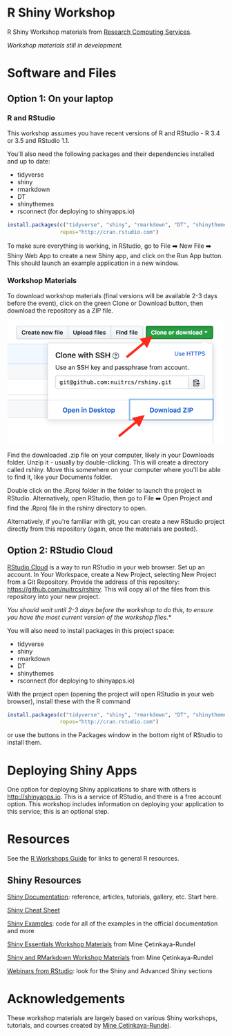 # R Shiny Workshop

R Shiny Workshop materials from [Research Computing Services](http://www.it.northwestern.edu/research/).  

*Workshop materials still in development.*

# Software and Files

## Option 1: On your laptop 

### R and RStudio

This workshop assumes you have recent versions of R and RStudio - R 3.4 or 3.5 and RStudio 1.1.

You'll also need the following packages and their dependencies installed and up to date:

* tidyverse
* shiny
* rmarkdown
* DT
* shinythemes
* rsconnect (for deploying to shinyapps.io)

```r
install.packages(c("tidyverse", "shiny", "rmarkdown", "DT", "shinythemes", "rsconnect"), 
                 repos="http://cran.rstudio.com")
```

To make sure everything is working, in RStudio, go to File :arrow_right: New File :arrow_right: Shiny Web App to create a new Shiny app, and click on the Run App button. This should launch an example application in a new window.

### Workshop Materials

To download workshop materials (final versions will be available 2-3 days before the event), click on the green Clone or Download button, then download the repository as a ZIP file.  

![github download](images/githubdownload.png)

Find the downloaded .zip file on your computer, likely in your Downloads folder.  Unzip it - usually by double-clicking.  This will create a directory called rshiny.  Move this somewhere on your computer where you'll be able to find it, like your Documents folder.  

Double click on the .Rproj folder in the folder to launch the project in RStudio.  Alternatively, open RStudio, then go to File :arrow_right: Open Project and find the .Rproj file in the rshiny directory to open.

Alternatively, if you're familiar with git, you can create a new RStudio project directly from this repository (again, once the materials are posted).


## Option 2: RStudio Cloud

[RStudio Cloud](https://rstudio.cloud) is a way to run RStudio in your web browser.  Set up an account.  In Your Workspace, create a New Project, selecting New Project from a Git Repository.  Provide the address of this repository: https://github.com/nuitrcs/rshiny.  This will copy all of the files from this repository into your new project.  

*You should wait until 2-3 days before the workshop to do this, to ensure you have the most current version of the workshop files.**

You will also need to install packages in this project space:

* tidyverse
* shiny
* rmarkdown
* DT
* shinythemes
* rsconnect (for deploying to shinyapps.io)

With the project open (opening the project will open RStudio in your web browser), install these with the R command

```r
install.packages(c("tidyverse", "shiny", "rmarkdown", "DT", "shinythemes", "rsconnect"), 
                 repos="http://cran.rstudio.com")
```

or use the buttons in the Packages window in the bottom right of RStudio to install them.


# Deploying Shiny Apps

One option for deploying Shiny applications to share with others is http://shinyapps.io.  This is a service of RStudio, and there is a free account option.  This workshop includes information on deploying your application to this service; this is an optional step.  

# Resources

See the [R Workshops Guide](https://github.com/nuitrcs/rworkshops) for links to general R resources.

## Shiny Resources

[Shiny Documentation](https://shiny.rstudio.com): reference, articles, tutorials, gallery, etc.  Start here.

[Shiny Cheat Sheet](https://github.com/rstudio/cheatsheets/raw/master/shiny.pdf)

[Shiny Examples](https://github.com/rstudio/shiny-examples): code for all of the examples in the official documentation and more

[Shiny Essentials Workshop Materials](https://github.com/rstudio-education/shiny-sdss18) from Mine Çetinkaya-Rundel

[Shiny and RMarkdown Workshop Materials](https://github.com/rstudio-education/intro-shiny-rmarkdown) from Mine Çetinkaya-Rundel

[Webinars from RStudio](https://www.rstudio.com/resources/webinars/): look for the Shiny and Advanced Shiny sections

# Acknowledgements

These workshop materials are largely based on various Shiny workshops, tutorials, and courses created by [Mine Çetinkaya-Rundel](https://github.com/mine-cetinkaya-rundel).  